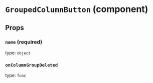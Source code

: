 `GroupedColumnButton` (component)
=================================



Props
-----

### `name` (required)

type: `object`


### `onColumnGroupDeleted`

type: `func`

